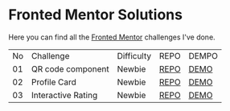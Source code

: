 # Fronted Mentor Solutions

Here you can find all the [Fronted Mentor](https://www.frontendmentor.io/profile/TimWang95) challenges I've done.

<table>
  <tr>
    <td>No</td>
    <td>Challenge</td>
    <td>Difficulty</td>
    <td>REPO</td>
    <td>DEMPO</td>
  </tr>
  <tr>
    <td>01</td>
    <td>QR code component</td>
    <td>Newbie</td>
    <td><a href="https://github.com/TimWang95/frontend-mentor-solutions/tree/main/01-qr-code-component-main">REPO</a></td>
    <td><a href="https://TimWang95.github.io/frontend-mentor-solutions/01-qr-code-component-main/">DEMO</a></td>
  </tr>
  <tr>
    <td>02</td>
    <td>Profile Card</td>
    <td>Newbie</td>
    <td><a href="https://github.com/TimWang95/frontend-mentor-solutions/tree/main/02-profile-card-component/">REPO</a></td>
    <td><a href="https://timwang95.github.io/frontend-mentor-solutions/02-profile-card-component/">DEMO</a></td>
  </tr>
  <tr>
    <td>03</td>
    <td>Interactive Rating</td>
    <td>Newbie</td>
    <td><a href="https://github.com/TimWang95/frontend-mentor-solutions/tree/main/03-interactive-rating-component">REPO</a></td>
    <td><a href="https://timwang95.github.io/frontend-mentor-solutions/03-interactive-rating-component/">DEMO</a></td>
  </tr>
</table>